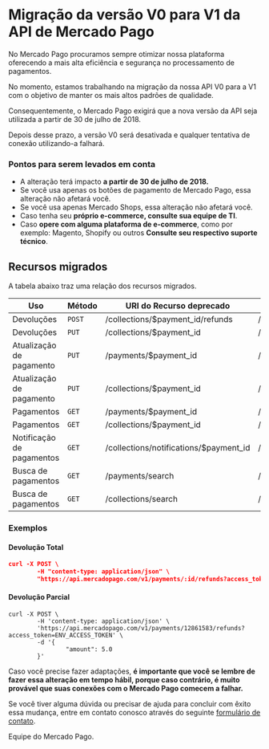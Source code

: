 # Migração da versão V0 para V1 da API de Mercado Pago

No Mercado Pago procuramos sempre otimizar nossa plataforma oferecendo a mais alta eficiência e segurança no processamento de pagamentos.

No momento, estamos trabalhando na migração da nossa API V0 para a V1 com o objetivo de manter os mais altos padrões de qualidade.

Consequentemente, o Mercado Pago exigirá que a nova versão da API seja utilizada a partir de 30 de julho de 2018.

Depois desse prazo, a versão V0 será desativada e qualquer tentativa de conexão utilizando-a falhará.

### Pontos para serem levados em conta

* A alteração terá impacto **a partir de 30 de julho de 2018.**
* Se você usa apenas os botões de pagamento de Mercado Pago, essa alteração não afetará você.
* Se você usa apenas Mercado Shops, essa alteração não afetará você.
* Caso tenha seu **próprio e-commerce, consulte sua equipe de TI**.
* Caso **opere com alguma plataforma de e-commerce**, como por exemplo: Magento, Shopify ou outros **Consulte seu respectivo suporte técnico**.

## Recursos migrados

A tabela abaixo traz uma relação dos recursos migrados.

| Uso                      | Método | URI do Recurso deprecado               | URI do Recurso equivalente       | Referência                                                      |
|--------------------------|--------|----------------------------------------|----------------------------------|-----------------------------------------------------------------|
| Devoluções               | `POST` | /collections/$payment_id/refunds       | /v1/payments/$payment_id/refunds |-                                                                |
| Devoluções               | `PUT`  | /collections/$payment_id               | /v1/payments/$payment_id/        |-                                                                |
| Atualização de pagamento | `PUT`  | /payments/$payment_id                  | /v1/payments/$payment_id/        |[acesse](/reference/payments/endpoints/_payments_id/put.yaml)    |
| Atualização de pagamento | `PUT`  | /collections/$payment_id               | /v1/payments/$payment_id/        |[acesse](/reference/payments/endpoints/_payments_id/put.yaml)    |
| Pagamentos               | `GET`  | /payments/$payment_id                  | /v1/payments/$payment_id/        |[acesse](/reference/payments/endpoints/_payments_id/get.yaml)    |
| Pagamentos               | `GET`  | /collections/$payment_id               | /v1/payments/$payment_id/        |[acesse](/reference/payments/endpoints/_payments_id/get.yaml)    |
| Notificação de pagamentos| `GET`  | /collections/notifications/$payment_id | /v1/payments/$payment_id/        |[acesse](/reference/payments/endpoints/_payments_id/get.yaml)    |
| Busca de pagamentos      | `GET`  | /payments/search                       | /v1/payments/search              |[acesse](/reference/payments/endpoints/_payments_search/get.yaml)|
| Busca de pagamentos      | `GET`  | /collections/search                    | /v1/payments/search              |[acesse](/reference/payments/endpoints/_payments_search/get.yaml)|

### Exemplos

#### Devolução Total
```json
curl -X POST \
        -H "content-type: application/json" \
        "https://api.mercadopago.com/v1/payments/:id/refunds?access_token=ENV_ACCESS_TOKEN"
```

#### Devolução Parcial

```curl
curl -X POST \
        -H 'content-type: application/json' \
        'https://api.mercadopago.com/v1/payments/12861583/refunds?access_token=ENV_ACCESS_TOKEN' \
        -d '{
                "amount": 5.0
        }'
```

Caso você precise fazer adaptações, **é importante que você se lembre de fazer essa alteração em tempo hábil, porque caso contrário, é muito provável que suas conexões com o Mercado Pago comecem a falhar.**

Se você tiver alguma dúvida ou precisar de ajuda para concluir com êxito essa mudança, entre em contato conosco através do seguinte [formulário de contato](https://www.mercadopago.com.br/developers/pt/support).

Equipe do Mercado Pago.
